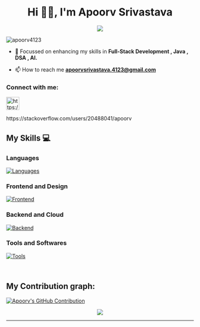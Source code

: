 <h1 align="center">Hi 🙋‍♂️, I'm Apoorv Srivastava</h1>
<p align="center">
  <a href="https://github.com/DenverCoder1/readme-typing-svg"><img src="https://readme-typing-svg.herokuapp.com/?lines=A%20Java%20Back-end%20Developer,;An%20enthusiast%20problem%20solver,;Always%20learning%20new%20things.&font=Fira%20Code&center=true&width=440&height=45&color=D93A7C&vCenter=true&size=24"></a>
</p>
<p align="left"> <img src="https://komarev.com/ghpvc/?username=apoorv4123&label=Profile%20views&color=0e75b6&style=flat" alt="apoorv4123" /> </p>

- 🌱 Focussed on enhancing my skills in  **Full-Stack Development , Java , DSA , AI.**

<!-- - 💬 Ask me about **Java, Python, Spring, SQL, ETL Pipelines .** -->

- 📫 How to reach me **apoorvsrivastava.4123@gmail.com**

<!-- - 📫 Hire me as UI/UX designer https://www.fiverr.com/share/bmREaq -->

<h3>Connect with me:</h3>
<p>
<a href="https://www.linkedin.com/in/apoorv-srivastava-sde" target="blank"><img align="center" src="https://upload.wikimedia.org/wikipedia/commons/thumb/8/81/LinkedIn_icon.svg/2048px-LinkedIn_icon.svg.png" alt="https://www.linkedin.com/in/apoorv-srivastava-sde" height="35" width="35" /></a>
<!-- <a href="https://apoorv-srivastava.netlify.app/" target="blank"><img align="center" src="https://apoorv-srivastava.netlify.app/static/media/apoorv.aa8df3ee6a7b9683eae4f54786395885.svg" alt="https://www.linkedin.com/in/apoorv-srivastava-2b3642202" height="30" width="40" /></a> -->
</p>
https://stackoverflow.com/users/20488041/apoorv
<h2> My Skills 💻 </h2>
 <!-- ### Application Development
[![Frontend](https://skillicons.dev/icons?i=java,python,html,css)]() -->

### Languages
[![Languages](https://skillicons.dev/icons?i=java,kotlin,python)](https://github.com/apoorv4123)

### Frontend and Design
[![Frontend](https://skillicons.dev/icons?i=html,css,js,ts,react)](https://github.com/apoorv4123)

### Backend and Cloud
[![Backend](https://skillicons.dev/icons?i=spring,hibernate,mongo,mysql,fastapi,gcp)](https://github.com/apoorv4123)
<!-- <a style="background-color: #242424;">
<img src="https://itsolution24x7.com/blog/wp-content/uploads/2020/06/socketio.png" height="50" width="50" />
</a> -->

### Tools and Softwares
[![Tools](https://skillicons.dev/icons?i=git,github,kafka,idea,vscode,eclipse,postman,docker,kubernetes,maven,jenkins)](https://github.com/apoorv4123)

<br/>
<h2> My Contribution graph:</h2>
<p>
  <a href="https://github.com/apoorv4123">
    <img src="https://github-profile-summary-cards.vercel.app/api/cards/profile-details?username=apoorv4123&show_icons=true&&locale=en&layout=compact&theme=radical" alt="Apoorv's GitHub Contribution"/>
  </a>
</p>

<p align="center">
  <a href="https://github.com/DenverCoder1/readme-typing-svg"><img src="https://readme-typing-svg.herokuapp.com/?lines=See%20you%20next%20time🤗.&font=Fira%20Code&center=true&width=440&height=45&color=D93A7C&vCenter=true&size=24"></a>
</p>
<hr/>
